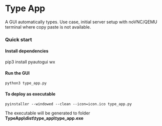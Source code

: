 # Type App
A GUI automatically types. Use case, initial server setup with noVNC/QEMU terminal where copy paste is not available.
### Quick start
#### Install dependencies
pip3 install pyautogui wx
#### Run the GUI
```
python3 type_app.py
```

#### To deploy as executable
```
pyinstaller --windowed --clean --icon=icon.ico type_app.py
```
The executable will be generated to folder **TypeApp\dist\type_app\type_app.exe**
